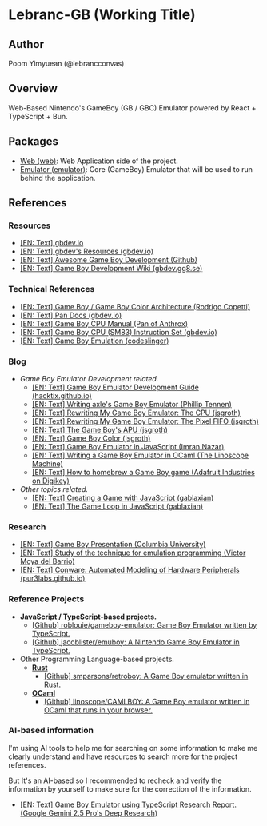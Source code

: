 # Lebranc-GB (Working Title)

## Author

Poom Yimyuean (@lebrancconvas)

## Overview

Web-Based Nintendo's GameBoy (GB / GBC) Emulator powered by React + TypeScript + Bun.

## Packages

- [Web (web)](https://github.com/lebrancconvas/lebranc-gb/tree/master/web): Web Application side of the project.
- [Emulator (emulator)](https://github.com/lebrancconvas/lebranc-gb/tree/master/emulator): Core (GameBoy) Emulator that will be used to run behind the application.

## References

### Resources

- [[EN: Text] gbdev.io](https://gbdev.io/)
- [[EN: Text] gbdev's Resources (gbdev.io)](https://gbdev.io/resources.html)
- [[EN: Text] Awesome Game Boy Development (Github)](https://github.com/gbdev/awesome-gbdev)
- [[EN: Text] Game Boy Development Wiki (gbdev.gg8.se)](https://gbdev.gg8.se/wiki)

### Technical References

- [[EN: Text] Game Boy / Game Boy Color Architecture (Rodrigo Copetti)](https://www.copetti.org/writings/consoles/game-boy/)
- [[EN: Text] Pan Docs (gbdev.io)](https://gbdev.io/pandocs/)
- [[EN: Text] Game Boy CPU Manual (Pan of Anthrox)](http://www.codeslinger.co.uk/pages/projects/gameboy/files/GB.pdf)
- [[EN: Text] Game Boy CPU (SM83) Instruction Set (gbdev.io)](https://gbdev.io/gb-opcodes/optables/)
- [[EN: Text] Game Boy Emulation (codeslinger)](http://www.codeslinger.co.uk/pages/projects/gameboy.html)

### Blog

- *Game Boy Emulator Development related.*
  - [[EN: Text] Game Boy Emulator Development Guide (hacktix.github.io)](https://hacktix.github.io/GBEDG)
  - [[EN: Text] Writing axle's Game Boy Emulator (Phillip Tennen)](https://axleos.com/writing-axles-gameboy-emulator)
  - [[EN: Text] Rewriting My Game Boy Emulator: The CPU (jsgroth)](https://jsgroth.dev/blog/posts/gb-rewrite-cpu)
  - [[EN: Text] Rewriting My Game Boy Emulator: The Pixel FIFO (jsgroth)](https://jsgroth.dev/blog/posts/gb-rewrite-pixel-fifo)
  - [[EN: Text] The Game Boy's APU (jsgroth)](https://jsgroth.dev/blog/posts/gb-rewrite-apu)
  - [[EN: Text] Game Boy Color (jsgroth)](https://jsgroth.dev/blog/posts/game-boy-color)
  - [[EN: Text] Game Boy Emulator in JavaScript (Imran Nazar)](https://imrannazar.com/series/gameboy-emulation-in-javascript)
  - [[EN: Text] Writing a Game Boy Emulator in OCaml (The Linoscope Machine)](https://linoscope.github.io/writing-a-game-boy-emulator-in-ocaml)
  - [[EN: Text] How to homebrew a Game Boy game (Adafruit Industries on Digikey)](https://www.digikey.com/en/maker/projects/how-to-homebrew-game-boy-games/508de*fd7091c4a2eb912647109097284)
- *Other topics related.*
  - [[EN: Text] Creating a Game with JavaScript (gablaxian)](https://gablaxian.com/articles/creating-a-game-with-javascript/introduction)
  - [[EN: Text] The Game Loop in JavaScript (gablaxian)](https://gablaxian.com/articles/creating-a-game-with-javascript/the-game-loop)

### Research

- [[EN: Text] Game Boy Presentation (Columbia University)](https://www.cs.columbia.edu/~sedwards/classes/2019/4840-spring/reports/GameBoy-presentation.pdf)
- [[EN: Text] Study of the technique for emulation programming (Victor Moya del Barrio)](http://www.codeslinger.co.uk/files/emu.pdf)
- [[EN: Text] Conware: Automated Modeling of Hardware Peripherals (pur3labs.github.io)](https://purs3lab.github.io/files/conware.pdf)

### Reference Projects

- **[JavaScript](https://en.wikipedia.org/wiki/JavaScript) / [TypeScript](https://en.wikipedia.org/wiki/TypeScript)-based projects.**
  - [[Github] roblouie/gameboy-emulator: Game Boy Emulator written by TypeScript.](https://github.com/roblouie/gameboy-emulator)
  - [[Github] jacoblister/emuboy: A Nintendo Game Boy Emulator in TypeScript.](https://github.com/jacoblister/emuboy)
- Other Programming Language-based projects.
  - **[Rust](https://en.wikipedia.org/wiki/Rust_(programming_language))**
    - [[Github] smparsons/retroboy: A Game Boy emulator written in Rust.](https://github.com/smparsons/retroboy)
  - **[OCaml](https://en.wikipedia.org/wiki/OCaml)**
    - [[Github] linoscope/CAMLBOY: A Game Boy emulator written in OCaml that runs in your browser.](https://github.com/linoscope/CAMLBOY)

### AI-based information

I'm using AI tools to help me for searching on some information to make me clearly understand and have resources
to search more for the project references.

But It's an AI-based so I recommended to recheck and verify the information by yourself to make sure for
the correction of the information.

- [[EN: Text] Game Boy Emulator using TypeScript Research Report. (Google Gemini 2.5 Pro's Deep Research)](https://github.com/lebrancconvas/lebranc-gb/blob/master/note/research/Lebranc_GB_Research_Gemini_2_5_pro.pdf)
